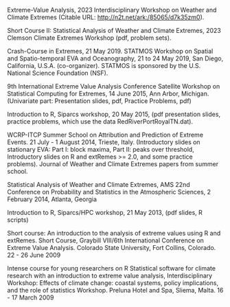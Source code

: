 Extreme-Value Analysis, 2023 Interdisciplinary Workshop on Weather and Climate Extremes (Citable URL: http://n2t.net/ark:/85065/d7k35zm0).

Short Course II: Statistical Analysis of Weather and Climate Extremes, 2023 Clemson Climate Extremes Workshop (pdf, problem sets).

Crash-Course in Extremes, 21 May 2019. STATMOS Workshop on Spatial and Spatio-temporal EVA and Oceanography, 21 to 24 May 2019, San Diego, California, U.S.A. (co-organizer). STATMOS is sponsored by the U.S. National Science Foundation (NSF).

9th International Extreme Value Analysis Conference Satellite Workshop on Statistical Computing for Extremes, 14 June 2015, Ann Arbor, Michigan. (Univariate part: Presentation slides, pdf, Practice Problems, pdf)

Introduction to R, Siparcs workshop, 20 May 2015, (pdf presentation slides, practice problems, which use the data RedRiverPortRoyalTN.dat).

WCRP-ITCP Summer School on Attribution and Prediction of Extreme Events. 21 July - 1 August 2014, Trieste, Italy. (Introductory slides on stationary EVA: Part I: block maxima, Part II: peaks over threshold, Introductory slides on R and extRemes >= 2.0, and some practice problems). Journal of Weather and Climate Extremes papers from summer school.

Statistical Analysis of Weather and Climate Extremes, AMS 22nd Conference on Probability and Statistics in the Atmospheric Sciences, 2 February 2014, Atlanta, Georgia

Introduction to R, Siparcs/HPC workshop, 21 May 2013, (pdf slides, R scripts)

Short course: An introduction to the analysis of extreme values using R and extRemes. Short Course, Graybill VIII/6th International Conference on Extreme Value Analysis. Colorado State University, Fort Collins, Colorado. 22 - 26 June 2009

Intense course for young researchers on R Statistical software for climate research with an introduction to extreme value analysis, Interdisciplinary Workshop: Effects of climate change: coastal systems, policy implications, and the role of statistics Workshop. Preluna Hotel and Spa, Sliema, Malta. 16 - 17 March 2009 
